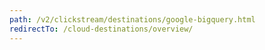 ```yaml
---
path: /v2/clickstream/destinations/google-bigquery.html
redirectTo: /cloud-destinations/overview/
---
```

